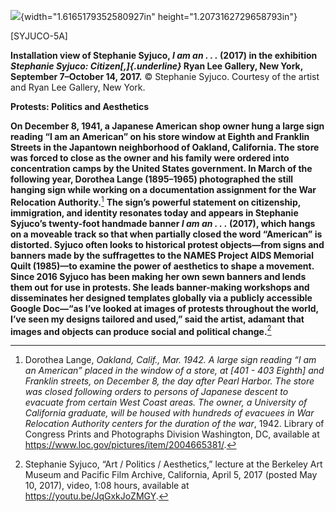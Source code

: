 ![](media/image1.png){width="1.6165179352580927in" height="1.2073162729658793in"}

\[SYJUCO-5A\]

**Installation view of Stephanie Syjuco, *I am an . . .* (2017) in the exhibition *Stephanie Syjuco: Citizen[,]{.underline}* Ryan Lee Gallery, New York, September 7–October 14, 2017.** © Stephanie Syjuco. Courtesy of the artist and Ryan Lee Gallery, New York.

**Protests: Politics and Aesthetics**

**On December 8, 1941, a Japanese American shop owner hung a large sign reading “I am an American” on his store window at Eighth and Franklin Streets in the Japantown neighborhood of Oakland, California. The store was forced to close as the owner and his family were ordered into concentration camps by the United States government. In March of the following year, Dorothea Lange (1895–1965) photographed the still hanging sign while working on a documentation assignment for the War Relocation Authority.**[^1] **The sign’s powerful statement on citizenship, immigration, and identity resonates today and appears in Stephanie Syjuco’s twenty-foot handmade banner *I am an . . .* (2017), which hangs on a moveable track so that when partially closed the word “American” is distorted. Syjuco often looks to historical protest objects—from signs and banners made by the suffragettes to the NAMES Project AIDS Memorial Quilt (1985)—to examine the power of aesthetics to shape a movement. Since 2016 Syjuco has been making her own sewn banners and lends them out for use in protests. She leads banner-making workshops and disseminates her designed templates globally via a publicly accessible Google Doc—“as I’ve looked at images of protests throughout the world, I’ve seen my designs tailored and used,” said the artist, adamant that images and objects can produce social and political change.**[^2]

[^1]: Dorothea Lange, *Oakland, Calif., Mar. 1942. A large sign reading “I am an American” placed in the window of a store, at \[401 - 403 Eighth\] and Franklin streets, on December 8, the day after Pearl Harbor. The store was closed following orders to persons of Japanese descent to evacuate from certain West Coast areas. The owner, a University of California graduate, will be housed with hundreds of evacuees in War Relocation Authority centers for the duration of the war*, 1942. Library of Congress Prints and Photographs Division Washington, DC, available at https://www.loc.gov/pictures/item/2004665381/.

[^2]: Stephanie Syjuco, “Art / Politics / Aesthetics,” lecture at the Berkeley Art Museum and Pacific Film Archive, California, April 5, 2017 (posted May 10, 2017), video, 1:08 hours, available at https://youtu.be/JqGxkJoZMGY.
